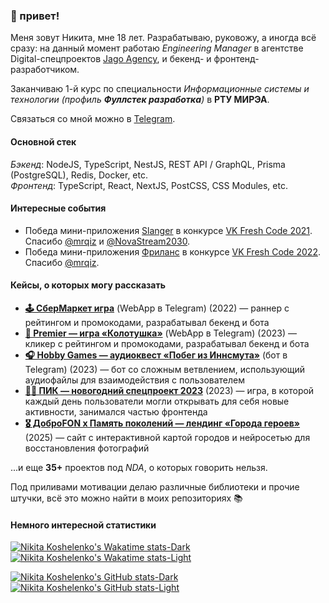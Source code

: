 ### 👀 привет!

Меня зовут Никита, мне 18 лет. Разрабатываю, руковожу, а иногда всё сразу: на данный момент работаю *Engineering Manager* в агентстве Digital-спецпроектов [Jago Agency](https://jago.agency), и бекенд- и фронтенд-разработчиком.

Заканчиваю 1-й курс по специальности *Информационные системы и технологии (профиль **Фуллстек разработка**)* в **РТУ МИРЭА**.

Связаться со мной можно в [Telegram](https://t.me/kosheeta).

#### Основной стек
*Бэкенд*: NodeJS, TypeScript, NestJS, REST API / GraphQL, Prisma (PostgreSQL), Redis, Docker, etc. <br />
*Фронтенд*: TypeScript, React, NextJS, PostCSS, CSS Modules, etc.

#### Интересные события
- Победа мини-приложения [Slanger](https://vk.com/slanger) в конкурсе [VK Fresh Code 2021](https://vk.com/vkappsdev?from=quick_search&w=wall-166562603_3922). Спасибо [@mrqiz](https://github.com/mrqiz) и [@NovaStream2030](https://github.com/NovaStream2030). <br />
- Победа мини-приложения [Фриланс](https://vk.com/app51463173) в конкурсе [VK Fresh Code 2022](https://vk.com/vkappsdev?z=video-166562603_456239103%2Fd66ce64d1602cd2c2c%2Fpl_wall_-166562603). Спасибо [@mrqiz](https://github.com/mrqiz).

#### Кейсы, о которых могу рассказать
- **[🕹 СберМаркет игра](https://t.me/official_sbermarket/1086)** (WebApp в Telegram) (2022) — раннер с рейтингом и промокодами, разрабатывал бекенд и бота
- **[👊 Premier — игра «Колотушка»](https://www.behance.net/gallery/175072641/Kolotushka-PREMIER-x-SETTERS)** (WebApp в Telegram) (2023) — кликер с рейтингом и промокодами, разрабатывал бекенд и бота
- **[🎧 Hobby Games — аудиоквест «Побег из Иннсмута»](https://t.me/hobby_games/877)** (бот в Telegram) (2023) — бот со сложным ветвлением, использующий аудиофайлы для взаимодействия с пользователем
- **[👷‍♂️ ПИК — новогодний спецпроект 2023](https://www.behance.net/gallery/191410751/New-Years-Advent-calendar)** (2023) — игра, в которой каждый день пользователи могли открывать для себя новые активности, занимался частью фронтенда
- **[🎖️ ДоброFON x Память поколений — лендинг «Города героев»](https://t.me/jago_agency/148)** (2025) — сайт с интерактивной картой городов и нейросетью для восстановления фотографий

...и еще **35+** проектов под *NDA*, о которых говорить нельзя.

Под приливами мотивации делаю различные библиотеки и прочие штучки, всё это можно найти в моих репозиториях 📚

#### Немного интересной статистики
[![Nikita Koshelenko's Wakatime stats-Dark](https://github-readme-stats.vercel.app/api/wakatime?username=nikitakoschelenko&theme=dark&locale=en#gh-dark-mode-only)](https://github.com/kosheeta/kosheeta#gh-dark-mode-only)
[![Nikita Koshelenko's Wakatime stats-Light](https://github-readme-stats.vercel.app/api/wakatime?username=nikitakoschelenko&theme=light&locale=en#gh-light-mode-only)](https://github.com/kosheeta/kosheeta#gh-light-mode-only)

[![Nikita Koshelenko's GitHub stats-Dark](https://github-readme-stats.vercel.app/api?username=kosheeta&show_icons=true&theme=dark&locale=en#gh-dark-mode-only)](https://github.com/kosheeta/kosheeta#gh-dark-mode-only)
[![Nikita Koshelenko's GitHub stats-Light](https://github-readme-stats.vercel.app/api?username=kosheeta&show_icons=true&theme=light&locale=en#gh-light-mode-only)](https://github.com/kosheeta/kosheeta#gh-light-mode-only)
